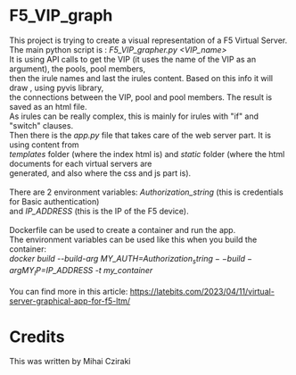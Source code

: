 # F5_VIP_graph

This project is trying to create a visual representation of a F5 Virtual Server.
<br>The main python script is : *F5_VIP_grapher.py  <VIP_name>*
<br>It is using API calls to get the VIP (it uses the name of the VIP as an argument), the pools, pool members,
<br>then the irule names and last the irules content. Based on this info it will draw , using pyvis library,
<br>the connections between the VIP, pool and pool members. The result is saved as an html file.
<br>As irules can be really complex, this is mainly for irules with "if" and "switch" clauses.
<br>Then there is the *app.py* file that takes care of the web server part. It is using content from 
<br>*templates* folder (where the index html is) and *static* folder (where the html documents for each virtual servers are 
<br>generated, and also where the css and js part is).
<br>
<br>There are 2 environment variables:  *Authorization_string* (this is credentials for Basic authentication) 
<br>and *IP_ADDRESS* (this is the IP of the F5 device).
<br>
<br>Dockerfile can be used to create a container and run the app.
<br>The environment variables can be used like this when you build the container: 
<br>*docker build --build-arg MY_AUTH=$Authorization_string --build-arg MY_IP=$IP_ADDRESS  -t my_container*
<br>
<br> You can find more in this article: https://latebits.com/2023/04/11/virtual-server-graphical-app-for-f5-ltm/
<br>

# Credits
This was written by Mihai Cziraki
